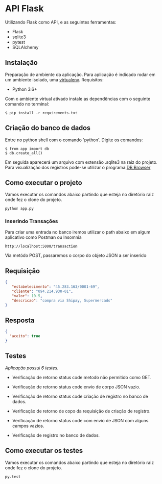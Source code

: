 # API Flask

Utilizando Flask como API, e as seguintes ferramentas:

- Flask
- sqlite3
- pytest
- SQLAlchemy

## Instalação
Preparação de ambiente da aplicação.
Para aplicação é indicado rodar em um ambiente isolado, uma [virtualenv](https://docs.python.org/pt-br/dev/library/venv.html).
Requisitos:

* Python 3.6+


Com o ambiente virtual ativado instale as dependências com o seguinte comando no terminal:
```shell
$ pip install -r requirements.txt
```

## Criação do banco de dados
Entre no python shell com o comando 'python'.
Digite os comandos:

```shell
$ from app import db
$ db.create_all()
```
Em seguida aparecerá um arquivo com extensão .sqlite3 na raiz do projeto.
Para visualização dos registros pode-se utilizar o programa [DB Browser](https://sqlitebrowser.org/)


## Como executar o projeto

Vamos executar os comandos abaixo partindo que esteja no diretório raiz onde fez o clone do projeto.
```sh
python app.py
```

### Inserindo Transações

Para criar uma entrada no banco iremos utilizar o path abaixo em algum aplicativo como Postman ou Insomnia

```sh
http://localhost:5000/transaction
```

Via metódo POST, passaremos o corpo do objeto JSON a ser inserido
## Requisição
```json
{
   "estabelecimento": "45.283.163/0001-69",
   "cliente": "094.214.930-01",
   "valor": 10.5,
   "descricao": "compra via Shipay, Supermercado"
}
```
## Resposta
```json
{
  "aceito": true
}
```

## Testes

*Aplicação possui 6 testes.*

- Verificação de retorno status code metodo não permitido como GET.

- Verificação de retorno status code envio de corpo JSON vazio.

- Verificação de retorno status code criação de registro no banco de dados.

- Verificação de retorno de copo da requisição de criação de registro.


- Verificação de retorno status code com envio de JSON com alguns campos vazios.

- Verificação de registro no banco de dados.


## Como executar os testes

Vamos executar os comandos abaixo partindo que esteja no diretório raiz onde fez o clone do projeto.
```sh
py.test
```

